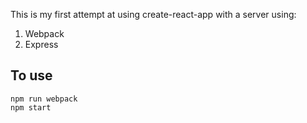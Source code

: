 This is my first attempt at using create-react-app with a server using:
<br />

1) Webpack <br />
2) Express

## To use
```
npm run webpack
npm start
```
